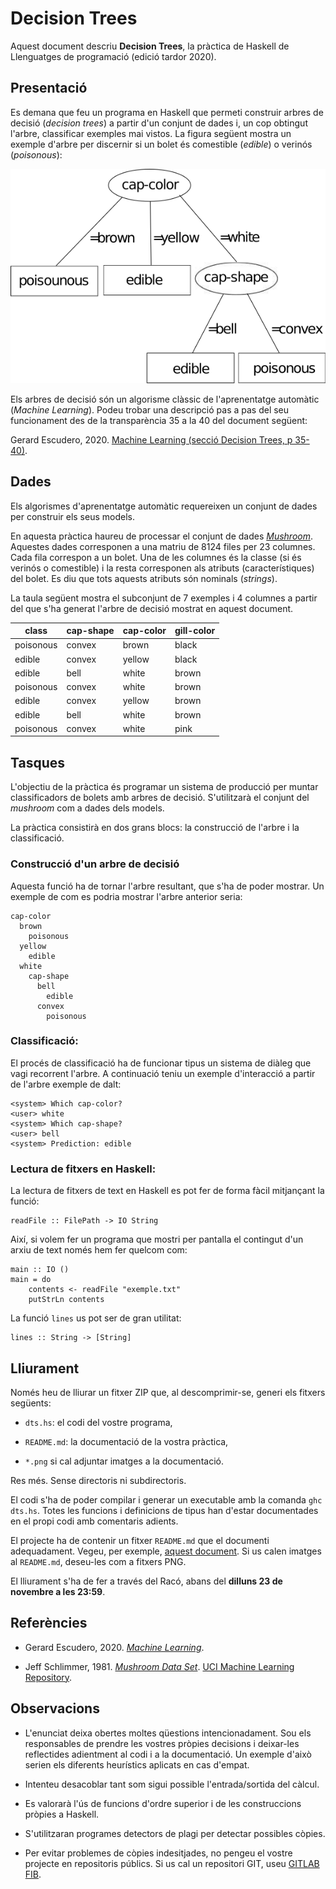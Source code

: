 # Decision Trees

Aquest document descriu **Decision Trees**, la pràctica de Haskell de 
Llenguatges de programació (edició tardor 2020).


## Presentació

Es demana que feu un programa en Haskell que permeti construir arbres de 
decisió (*decision trees*) a partir d'un conjunt de dades i, un cop obtingut 
l'arbre, classificar exemples mai vistos. La figura següent mostra un exemple
d'arbre per discernir si un bolet és comestible (*edible*) o verinós 
(*poisonous*):

![](dt.png)

Els arbres de decisió són un algorisme clàssic de l'aprenentatge automàtic 
(*Machine Learning*). Podeu trobar una descripció pas a pas del seu 
funcionament des de la transparència 35 a la 40 del document següent:

Gerard Escudero, 2020. [Machine Learning (secció Decision Trees, p 35-40)](https://gebakx.github.io/ml/#35).

## Dades

Els algorismes d'aprenentatge automàtic requereixen un conjunt de dades per 
construir els seus models.

En aquesta pràctica haureu de processar el conjunt de dades 
*[Mushroom](https://archive.ics.uci.edu/ml/datasets/Mushroom)*.
Aquestes dades corresponen a una matriu de 8124 files per 23 columnes.
Cada fila correspon a un bolet. Una de les columnes és la classe (si és verinós
o comestible) i la resta corresponen als atributs (característiques) del
bolet. Es diu que tots aquests atributs són nominals (*strings*).

La taula següent mostra el subconjunt de 7 exemples i 4 columnes a partir del
que s'ha generat l'arbre de decisió mostrat en aquest document.

| class | cap-shape | cap-color | gill-color |
|-------|-----------|-----------|------------|
| poisonous | convex | brown | black |
| edible | convex | yellow | black |
| edible | bell | white | brown |
| poisonous | convex | white | brown |
| edible | convex | yellow | brown |
| edible | bell | white | brown |
| poisonous | convex | white | pink |

## Tasques

L'objectiu de la pràctica és programar un sistema de producció per
muntar classificadors de bolets amb arbres de decisió. 
S'utilitzarà el conjunt del *mushroom* com a dades dels models.

La pràctica consistirà en dos grans blocs: la construcció de l'arbre i 
la classificació.

### Construcció d'un arbre de decisió

Aquesta funció ha de tornar l'arbre resultant, que s'ha de poder 
mostrar. Un exemple de com es podria mostrar l'arbre anterior seria:

```
cap-color
  brown
    poisonous
  yellow
    edible
  white
    cap-shape
      bell
        edible
      convex
        poisonous
```

### Classificació:

El procés de classificació ha de funcionar tipus un sistema de diàleg que
vagi recorrent l'arbre. A continuació teniu un exemple d'interacció a
partir de l'arbre exemple de dalt:

```
<system> Which cap-color?
<user> white
<system> Which cap-shape?
<user> bell
<system> Prediction: edible
```

### Lectura de fitxers en Haskell:

La lectura de fitxers de text en Haskell es pot fer de forma fàcil mitjançant la funció:

```
readFile :: FilePath -> IO String
```

Així, si volem fer un programa que mostri per pantalla el contingut 
d'un arxiu de text només hem fer quelcom com:

```
main :: IO ()
main = do
    contents <- readFile "exemple.txt"
    putStrLn contents
```

La funció `lines` us pot ser de gran utilitat:

```
lines :: String -> [String]
```

## Lliurament

Només heu de lliurar un fitxer ZIP que, al descomprimir-se,
generi els fitxers següents:

- `dts.hs`: el codi del vostre programa,

- `README.md`: la documentació de la vostra pràctica,

- `*.png` si cal adjuntar imatges a la documentació.

Res més. Sense directoris ni subdirectoris.

El codi s'ha de poder compilar i generar un executable amb la comanda
`ghc dts.hs`. Totes les funcions i
definicions de tipus han d'estar
documentades en el propi codi amb comentaris adients.

El projecte ha de contenir un fitxer `README.md` que el documenti
adequadament. Vegeu, per
exemple, [aquest document](https://gist.github.com/PurpleBooth/109311bb0361f32d87a2). Si us calen
imatges al `README.md`, deseu-les com a fitxers PNG.

El lliurament s'ha de fer a través del Racó, abans del **dilluns 23 de novembre a les
23:59**.

## Referències

- Gerard Escudero, 2020. *[Machine Learning](https://gebakx.github.io/ml/)*.

- Jeff Schlimmer, 1981. *[Mushroom Data Set](https://archive.ics.uci.edu/ml/datasets/Mushroom)*.
[UCI Machine Learning Repository](https://archive.ics.uci.edu/ml/index.php).

## Observacions

- L'enunciat deixa obertes moltes qüestions intencionadament. Sou els responsables de prendre les vostres
pròpies decisions i deixar-les reflectides adientment al codi i a la
documentació. Un exemple d'això serien els diferents heurístics aplicats en cas d'empat.

- Intenteu desacoblar tant som sigui possible l'entrada/sortida del càlcul.

- Es valorarà l'ús de funcions d'ordre superior i de les construccions pròpies a Haskell.

- S'utilitzaran programes detectors de plagi per detectar possibles còpies.

- Per evitar problemes de còpies indesitjades, no pengeu el vostre projecte en repositoris
públics. Si us cal un repositori GIT, useu [GITLAB
FIB](https://gitlab.fib.upc.edu/users/sign_in).
